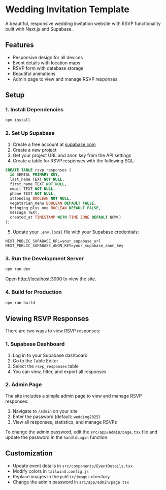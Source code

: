 # Wedding Invitation Template

A beautiful, responsive wedding invitation website with RSVP functionality built with Next.js and Supabase.

## Features

- Responsive design for all devices
- Event details with location maps
- RSVP form with database storage
- Beautiful animations
- Admin page to view and manage RSVP responses

## Setup

### 1. Install Dependencies

```bash
npm install
```

### 2. Set Up Supabase

1. Create a free account at [supabase.com](https://supabase.com/)
2. Create a new project
3. Get your project URL and anon key from the API settings
4. Create a table for RSVP responses with the following SQL:

```sql
CREATE TABLE rsvp_responses (
  id SERIAL PRIMARY KEY,
  last_name TEXT NOT NULL,
  first_name TEXT NOT NULL,
  email TEXT NOT NULL,
  phone TEXT NOT NULL,
  attending BOOLEAN NOT NULL,
  vegetarian_menu BOOLEAN DEFAULT FALSE,
  bringing_plus_one BOOLEAN DEFAULT FALSE,
  message TEXT,
  created_at TIMESTAMP WITH TIME ZONE DEFAULT NOW()
);
```

5. Update your `.env.local` file with your Supabase credentials:

```
NEXT_PUBLIC_SUPABASE_URL=your_supabase_url
NEXT_PUBLIC_SUPABASE_ANON_KEY=your_supabase_anon_key
```

### 3. Run the Development Server

```bash
npm run dev
```

Open [http://localhost:3000](http://localhost:3000) to view the site.

### 4. Build for Production

```bash
npm run build
```

## Viewing RSVP Responses

There are two ways to view RSVP responses:

### 1. Supabase Dashboard

1. Log in to your Supabase dashboard
2. Go to the Table Editor
3. Select the `rsvp_responses` table
4. You can view, filter, and export all responses

### 2. Admin Page

The site includes a simple admin page to view and manage RSVP responses:

1. Navigate to `/admin` on your site
2. Enter the password (default: `wedding2025`)
3. View all responses, statistics, and manage RSVPs

To change the admin password, edit the `src/app/admin/page.tsx` file and update the password in the `handleLogin` function.

## Customization

- Update event details in `src/components/EventDetails.tsx`
- Modify colors in `tailwind.config.js`
- Replace images in the `public/images` directory
- Change the admin password in `src/app/admin/page.tsx`
